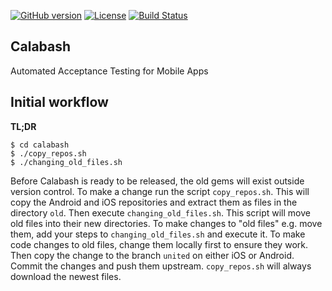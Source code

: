 [![GitHub version](https://badge.fury.io/gh/calabash%2Fcalabash.svg)](http://badge.fury.io/gh/calabash%2Fcalabash) [![License](https://go-shields.herokuapp.com/license-Eclipse-blue.png)](http://opensource.org/licenses/EPL-1.0) [![Build Status](https://travis-ci.org/calabash/calabash.svg?branch=develop)](https://travis-ci.org/calabash/calabash-ios)

## Calabash

Automated Acceptance Testing for Mobile Apps

## Initial workflow

**TL;DR**

```
$ cd calabash
$ ./copy_repos.sh
$ ./changing_old_files.sh
```

Before Calabash is ready to be released, the old gems will exist outside version control. To make a change run the script `copy_repos.sh`. This will copy the Android and iOS repositories and extract them as files in the directory `old`. Then execute `changing_old_files.sh`. This script will move old files into their new directories. To make changes to "old files" e.g. move them, add your steps to `changing_old_files.sh` and execute it. To make code changes to old files, change them locally first to ensure they work. Then copy the change to the branch `united` on either iOS or Android. Commit the changes and push them upstream. `copy_repos.sh` will always download the newest files.

